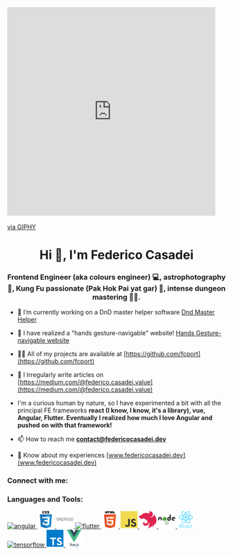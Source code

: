<iframe src="https://giphy.com/embed/smGCEo5zsAXtK4bqAT" width="480" height="480" style="" frameBorder="0" class="giphy-embed" allowFullScreen></iframe><p><a href="https://giphy.com/stickers/working-programing-programar-smGCEo5zsAXtK4bqAT">via GIPHY</a></p>
<h1 align="center">Hi 👋, I'm Federico Casadei</h1>
<h3 align="center">Frontend Engineer (aka colours engineer) 💻, astrophotography 🔭, Kung Fu passionate (Pak Hok Pai yat gar) 🐉, intense dungeon mastering 🧝🏻.</h3>

- 🔭 I’m currently working on a DnD master helper software [Dnd Master Helper](https://github.com/fcport/dnd-master-qa)

- 🔭 I have realized a "hands gesture-navigable" website! [Hands Gesture-navigable website](https://hands-gestures-control.netlify.app/)

- 👨‍💻 All of my projects are available at [https://github.com/fcport](https://github.com/fcport)

- 📝 I Irregularly write articles on [https://medium.com/@federico.casadei.value](https://medium.com/@federico.casadei.value)

- I'm a curious human by nature, so I have experimented a bit with all the principal FE frameworks **react (I know, I know, it's a library), vue, Angular, Flutter. Eventually I realized how much I love Angular and pushed on with that framework!**

- 📫 How to reach me **contact@federicocasadei.dev**

- 📄 Know about my experiences [www.federicocasadei.dev](www.federicocasadei.dev)

<h3 align="left">Connect with me:</h3>
<p align="left">
</p>

<h3 align="left">Languages and Tools:</h3>
<p align="left"> <a href="https://angular.io" target="_blank" rel="noreferrer"> <img src="https://angular.io/assets/images/logos/angular/angular.svg" alt="angular" width="40" height="40"/> </a> <a href="https://www.w3schools.com/css/" target="_blank" rel="noreferrer"> <img src="https://raw.githubusercontent.com/devicons/devicon/master/icons/css3/css3-original-wordmark.svg" alt="css3" width="40" height="40"/> </a> <a href="https://expressjs.com" target="_blank" rel="noreferrer"> <img src="https://raw.githubusercontent.com/devicons/devicon/master/icons/express/express-original-wordmark.svg" alt="express" width="40" height="40"/> </a> <a href="https://flutter.dev" target="_blank" rel="noreferrer"> <img src="https://www.vectorlogo.zone/logos/flutterio/flutterio-icon.svg" alt="flutter" width="40" height="40"/> </a> <a href="https://www.w3.org/html/" target="_blank" rel="noreferrer"> <img src="https://raw.githubusercontent.com/devicons/devicon/master/icons/html5/html5-original-wordmark.svg" alt="html5" width="40" height="40"/> </a> <a href="https://developer.mozilla.org/en-US/docs/Web/JavaScript" target="_blank" rel="noreferrer"> <img src="https://raw.githubusercontent.com/devicons/devicon/master/icons/javascript/javascript-original.svg" alt="javascript" width="40" height="40"/> </a> <a href="https://nestjs.com/" target="_blank" rel="noreferrer"> <img src="https://raw.githubusercontent.com/devicons/devicon/master/icons/nestjs/nestjs-plain.svg" alt="nestjs" width="40" height="40"/> </a> <a href="https://nodejs.org" target="_blank" rel="noreferrer"> <img src="https://raw.githubusercontent.com/devicons/devicon/master/icons/nodejs/nodejs-original-wordmark.svg" alt="nodejs" width="40" height="40"/> </a> <a href="https://reactjs.org/" target="_blank" rel="noreferrer"> <img src="https://raw.githubusercontent.com/devicons/devicon/master/icons/react/react-original-wordmark.svg" alt="react" width="40" height="40"/> </a> <a href="https://www.tensorflow.org" target="_blank" rel="noreferrer"> <img src="https://www.vectorlogo.zone/logos/tensorflow/tensorflow-icon.svg" alt="tensorflow" width="40" height="40"/> </a> <a href="https://www.typescriptlang.org/" target="_blank" rel="noreferrer"> <img src="https://raw.githubusercontent.com/devicons/devicon/master/icons/typescript/typescript-original.svg" alt="typescript" width="40" height="40"/> </a> <a href="https://vuejs.org/" target="_blank" rel="noreferrer"> <img src="https://raw.githubusercontent.com/devicons/devicon/master/icons/vuejs/vuejs-original-wordmark.svg" alt="vuejs" width="40" height="40"/> </a> </p>
